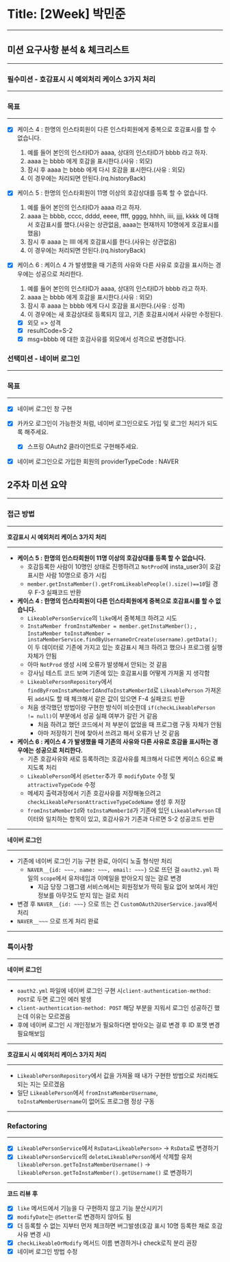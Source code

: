 # Title: [2Week] 박민준

---
## 미션 요구사항 분석 & 체크리스트

---
### 필수미션 - 호감표시 시 예외처리 케이스 3가지 처리

---
### 목표

---
- [x] 케이스 4 : 한명의 인스타회원이 다른 인스타회원에게 중복으로 호감표시를 할 수 없습니다.
  1. 예를 들어 본인의 인스타ID가 aaaa, 상대의 인스타ID가 bbbb 라고 하자.
  1. aaaa 는 bbbb 에게 호감을 표시한다.(사유 : 외모)
  1. 잠시 후 aaaa 는 bbbb 에게 다시 호감을 표시한다.(사유 : 외모)
  1. 이 경우에는 처리되면 안된다.(rq.historyBack)

- [x] 케이스 5 : 한명의 인스타회원이 11명 이상의 호감상대를 등록 할 수 없습니다.
  1. 예를 들어 본인의 인스타ID가 aaaa 라고 하자.
  1. aaaa 는 bbbb, cccc, dddd, eeee, ffff, gggg, hhhh, iiii, jjjj, kkkk 에 대해서 호감표시를 했다.(사유는 상관없음, aaaa는 현재까지 10명에게 호감표시를 했음)
  1. 잠시 후 aaaa 는 llll 에게 호감표시를 한다.(사유는 상관없음)
  1. 이 경우에는 처리되면 안된다.(rq.historyBack)

- [x] 케이스 6 : 케이스 4 가 발생했을 때 기존의 사유와 다른 사유로 호감을 표시하는 경우에는 성공으로 처리한다.
  1. 예를 들어 본인의 인스타ID가 aaaa, 상대의 인스타ID가 bbbb 라고 하자.
  1. aaaa 는 bbbb 에게 호감을 표시한다.(사유 : 외모)
  1. 잠시 후 aaaa 는 bbbb 에게 다시 호감을 표시한다.(사유 : 성격)
  1. 이 경우에는 새 호감상대로 등록되지 않고, 기존 호감표시에서 사유만 수정된다.
  - [x] 외모 => 성격
  - [x] resultCode=S-2
  - [x] msg=bbbb 에 대한 호감사유를 외모에서 성격으로 변경합니다.

### 선택미션 - 네이버 로그인

---
### 목표

---
- [x] 네이버 로그인 창 구현
- [x] 카카오 로그인이 가능한것 처럼, 네이버 로그인으로도 가입 및 로그인 처리가 되도록 해주세요.
  - [x] 스프링 OAuth2 클라이언트로 구현해주세요.
- [x] 네이버 로그인으로 가입한 회원의 providerTypeCode : NAVER


## 2주차 미션 요약

---

### 접근 방법

---
**호감표시 시 예외처리 케이스 3가지 처리**

---
- **케이스 5 : 한명의 인스타회원이 11명 이상의 호감상대를 등록 할 수 없습니다.**
  - 호감등록한 사람이 10명인 상태로 진행하려고 ```NotProd```에 insta_user3이 호감표시한 사람 10명으로 증가 시킴
  - ```member.getInstaMember().getFromLikeablePeople().size()==10```일 경우 F-3 실패코드 반환
- **케이스 4 : 한명의 인스타회원이 다른 인스타회원에게 중복으로 호감표시를 할 수 없습니다.**
  - ```LikeablePersonService```의 ```like```에서 중복체크 하려고 시도
  - ```InstaMember fromInstaMember = member.getInstaMember();```
  , ```InstaMember toInstaMember = instaMemberService.findByUsernameOrCreate(username).getData();``` 이 두 데이터로 기존에 가지고 있는 호감표시 체크 하려고 했으나
  프로그램 실행 자체가 안됨
  - 아마 ```NotProd``` 생성 시에 오류가 발생해서 안되는 것 같음
  - 강사님 테스트 코드 보며 기존에 있는 호감표시를 어떻게 가져올 지 생각함
  - ```LikeablePersonRepository```에서 ```findByFromInstaMemberIdAndToInstaMemberId```로 ```LikeablePerson``` 가져온 뒤 ```add```시도 할 때 체크해서 같은 값이 있으면 F-4 실패코드 반환
  - 처음 생각했던 방법이랑 구현한 방식이 비슷한데 ```if(checkLikeablePerson != null)```이 부분에서 성공 실패 여부가 갈린 거 같음
    - 처음 하려고 했던 코드에서 저 부분이 없었을 때 프로그램 구동 자체가 안됨
    - 아마 저장하기 전에 찾아서 쓰려고 해서 오류가 난 것 같음
- **케이스 6 : 케이스 4 가 발생했을 때 기존의 사유와 다른 사유로 호감을 표시하는 경우에는 성공으로 처리한다.**
  - 기존 호감사유와 새로 등록하려는 호감사유를 체크해서 다르면 케이스 6으로 빠지도록 처리
  - ```LikeablePerson```에서 ```@Setter```추가 후 ```modifyDate``` 수정 및 ```attractiveTypeCode``` 수정
  - 메세지 출력과정에서 기존 호감사유를 저장해놓으려고 ```checkLikeablePersonAttractiveTypeCodeName``` 생성 후 저장
  - ```fromInstaMemberId```와 ```toInstaMemberId```가 기존에 있던 ```LikeablePerson``` 데이터와 일치하는 항목이 있고, 호감사유가 기존과 다르면 S-2 성공코드 반환
---
**네이버 로그인**

---
- 기존에 네이버 로그인 기능 구현 완료, 아이디 노출 형식만 처리
  - ```NAVER__{id: ~~~, name: ~~~, email: ~~~}``` 으로 뜨던 걸 ```oauth2.yml``` 파일의 ```scope```에서 유저네임과 이메일을 받아오지 않는 걸로 변경
    - 지금 당장 그램그램 서비스에서는 회원정보가 딱히 필요 없어 보여서 개인정보를 아무것도 받지 않는 걸로 처리
- 변경 후 ```NAVER__{id: ~~~}``` 으로 뜨는 건 ```CustomOAuth2UserService.java```에서 처리
- ```NAVER__~~~``` 으로 뜨게 처리 완료
---
### 특이사항

---
**네이버 로그인**

---
- ```oauth2.yml``` 파일에 네이버 로그인 구현 시```client-authentication-method: POST```로 두면 로그인 에러 발생
- ```client-authentication-method: POST``` 해당 부분을 지워서 로그인 성공하긴 했는데 이유는 모르겠음
- 후에 네이버 로그인 시 개인정보가 필요하다면 받아오는 걸로 변경 후 ID 포맷 변경 필요해보임
---
**호감표시 시 예외처리 케이스 3가지 처리**

---
- ```LikeablePersonRepository```에서 값을 가져올 때 내가 구현한 방법으로 처리해도 되는 지는 모르겠음
- 일단 ```LikeablePerson```에서 ```fromInstaMemberUsername```, ```toInstaMemberUsername```이 없어도 프로그램 정상 구동
---
### Refactoring

---
- [x] ```LikeablePersonService```에서 ```RsData<LikeablePerson>``` -> ```RsData```로 변경하기
- [x] ```LikeablePersonService```의 ```deleteLikeablePerson```에서 삭제할 유저 ```likeablePerson.getToInstaMemberUsername()``` -> ```likeablePerson.getToInstaMember().getUsername()``` 로 변경하기
---
**코드 리뷰 후**
- [x] ```like``` 메서드에서 기능을 다 구현하지 않고 기능 분산시키기
- [x] ```modifyDate```는 `@Setter`로 변경하지 않아도 됨
- [x] 더 등록할 수 없는 지부터 먼저 체크하면 버그발생(호감 표시 10명 등록한 채로 호감 사유 변경 시)
- [x] ```checkLikeableOrModify``` 메서드 이름 변경하거나 check로직 분리 권장
- [x] 네이버 로그인 방법 수정
